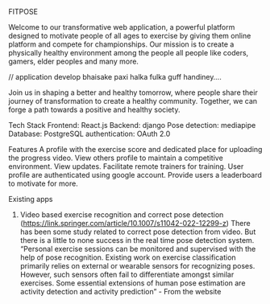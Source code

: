 FITPOSE

Welcome to our transformative web application, a powerful platform designed to motivate people of all ages to exercise by giving them online platform and compete for championships. Our mission is to create a physically healthy environment among the people all people like coders, gamers, elder peoples and many more. 

// application develop bhaisake paxi halka fulka guff handiney….

Join us in shaping a better and healthy tomorrow, where people share their journey of transformation to create a healthy community. Together, we can forge a path towards a positive and healthy society.

Tech Stack
Frontend: React.js
Backend: django
Pose detection: mediapipe
Database: PostgreSQL
authentication: OAuth 2.0

Features
A profile with the exercise score and dedicated place for uploading the progress video.
View others profile to maintain a competitive environment.
View updates.
Facilitate remote trainers for training.
User profile are authenticated using google account.
Provide users a leaderboard to motivate for more.


Existing apps
1. Video based exercise recognition and correct pose detection
(https://link.springer.com/article/10.1007/s11042-022-12299-z)
There has been some study related to correct pose detection from video. But there is a little to none success in the real time pose detection system. “Personal exercise sessions can be monitored and supervised with the help of pose recognition. Existing work on exercise classification primarily relies on external or wearable sensors for recognizing poses. However, such sensors often fail to differentiate amongst similar exercises. Some essential extensions of human pose estimation are activity detection and activity prediction” -  From the website
